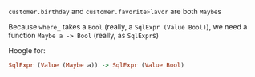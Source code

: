 `customer.birthday` and `customer.favoriteFlavor` are both `Maybe`s

Because `where_` takes a `Bool` (really, a `SqlExpr (Value Bool)`), we need a function `Maybe a -> Bool` (really, as `SqlExpr`s)

Hoogle for:

```hs
SqlExpr (Value (Maybe a)) -> SqlExpr (Value Bool)
```
